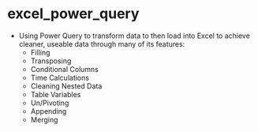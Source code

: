 # excel_power_query
- Using Power Query to transform data to then load into Excel to achieve cleaner, useable data through many of its features:
  - Filling
  - Transposing
  - Conditional Columns
  - Time Calculations
  - Cleaning Nested Data
  - Table Variables
  - Un/Pivoting
  - Appending 
  - Merging
